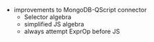 - improvements to MongoDB-QScript connector
  - Selector algebra
  - simplified JS algebra
  - always attempt ExprOp before JS
